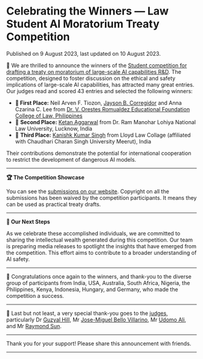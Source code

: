 # Celebrating the Winners — Law Student AI Moratorium Treaty Competition

Published on 9 August 2023, last updated on 10 August 2023.

🎉 We are thrilled to announce the winners of the [Student competition for drafting a treaty on moratorium of large-scale AI capabilities R&D](https://www.campaignforaisafety.org/law-competition/). The competition, designed to foster discussion on the ethical and safety implications of large-scale AI capabilities, has attracted many great entries. Our judges read and scored 43 entries and selected the following winners:

*   **🥇 First Place:** Neil Arven F. Tiozon, [Jayson B. Corregidor](https://www.linkedin.com/in/jayson-corregidor/?ref=campaignforaisafety.org) and Anna Czarina C. Lee from [Dr. V. Orestes Romualdez Educational Foundation College of Law, Philippines](https://www.linkedin.com/school/dvoref-college-of-law/?ref=campaignforaisafety.org)
*   🥈 **Second Place:** [Ketan Aggarwal](https://www.linkedin.com/in/ketan-aggarwal-7303351972/?ref=campaignforaisafety.org) from Dr. Ram Manohar Lohiya National Law University, Lucknow, India
*   🥉 **Third Place:** [Kanishk Kumar Singh](https://www.linkedin.com/in/kanishk-kumar-singh-a5a998223/?ref=campaignforaisafety.org) from Lloyd Law Collage (affiliated with Chaudhari Charan Singh University Meerut), India

Their contributions demonstrate the potential for international cooperation to restrict the development of dangerous AI models.

* * *

**🏆 The Competition Showcase**

You can see the [submissions on our website](https://github.com/Campaign-for-AI-Safety-archive/.github/tree/main/moratorium-competition#). Copyright on all the submissions has been waived by the competition participants. It means they can be used as practical treaty drafts.

* * *

**📯 Our Next Steps**

As we celebrate these accomplished individuals, we are committed to sharing the intellectual wealth generated during this competition. Our team is preparing media releases to spotlight the insights that have emerged from the competition. This effort aims to contribute to a broader understanding of AI safety.

* * *

🌟 Congratulations once again to the winners, and thank-you to the diverse group of participants from India, USA, Australia, South Africa, Nigeria, the Philippines, Kenya, Indonesia, Hungary, and Germany, who made the competition a success.

* * *

🙏 Last but not least, a very special thank-you goes to the [judges](https://www.campaignforaisafety.org/introducing-the-panel-of-judges-for-the-student-competition-on-drafting-a-treaty-on-the-moratorium-of-large-scale-ai-capabilities-r-d/), particularly Dr [Guzyal Hill](https://www.linkedin.com/in/dr-guzyal-hill-68b69b80/?ref=campaignforaisafety.org), Mr [Jose-Miguel Bello Villarino](https://www.sydney.edu.au/law/about/our-people/academic-staff/jose-miguel-bellovillarino.html?ref=campaignforaisafety.org), Mr [Udomo Ali](https://www.linkedin.com/in/udomo-ali/?ref=campaignforaisafety.org), and Mr [Raymond Sun](https://www.linkedin.com/in/raymond-sun-64576a122/?ref=campaignforaisafety.org).

* * *

Thank you for your support! Please share this announcement with friends.

* * *
